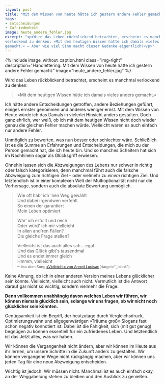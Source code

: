```yaml
---
layout: post
title: "Mit dem Wissen von heute hätte ich gestern andere Fehler gemacht"
tags:
- Entscheidungen
- Zufriedenheit
image: heute_andere_fehler.jpg
excerpt: "<p>Wird das Leben rückblickend betrachtet, erscheint es manchmal
verlockend zu denken: »Mit dem heutigen Wissen hätte ich damals vieles anders
gemacht.« – Aber wie viel Sinn macht dieser Gedanke eigentlich?</p>"
---
```


{% include image_without_caption.html
class="img-right"
description="Handlettering: Mit dem Wissen von heute hätte ich gestern andere Fehler gemacht."
image="heute_andere_fehler.jpg"
%}

Wird das Leben rückblickend betrachtet, erscheint es manchmal verlockend zu
denken:

> »Mit dem heutigen Wissen hätte ich damals vieles anders gemacht.«

Ich hätte andere Entscheidungen getroffen, andere Beziehungen geführt, einiges
ernster genommen und anderes weniger ernst. Mit dem Wissen von Heute würde ich
das Damals in vielerlei Hinsicht anders gestalten. Doch ganz ehrlich, wer weiß,
ob ich mit dem heutigen Wissen nicht doch wieder genau die gleichen Fehler
machen würde. Vielleicht wären es auch einfach nur andere Fehler.

Unmöglich zu bewerten, was nun besser oder schlechter wäre. Schließlich ist es
die Summe an Erfahrungen und Entscheidungen, die mich zu der Person gemacht hat,
die ich heute bin. Und so manches Scheitern hat sich im Nachhinein sogar als
Glücksgriff erwiesen.

Ohnehin lassen sich die Abzweigungen des Lebens nur schwer in richtig oder
falsch kategorisieren, denn manchmal führt auch die falsche Abzweigung zum
richtigen Ziel – oder vielmehr zu _einem_ richtigen Ziel. Und letztendlich ist
in einer komplexen Welt der Multioptionalität nicht nur die Vorhersage, sondern
auch die absolute Bewertung unmöglich.

>Wie oft hab' ich 'nen Weg gewählt<br/>
Und dabei irgendwen verfehlt<br/>
So einen der garantiert<br/>
Mein Leben optimiert<br/>
>
>Wär' ich erfüllt und reich<br/>
Oder würd' ich mir vielleicht<br/>
In allen and'ren Fällen?<br/>
Die gleiche Frage stellen?<br/>
>
>Vielleicht ist das auch alles sch... egal<br/>
Und das Glück gibt's tausendmal<br/>
Und es endet immer gleich<br/>
Hmmm, vielleicht<br/>
– <small>Aus dem Song [»Vielleicht« von Annett Louisan](https://www.youtube.com/watch?v=xDeTT3jEThc){:target="\_blank"}</small>

Keine Ahnung, ob ich in einer anderen Version meines Lebens glücklicher sein
könnte. Vielleicht, vielleicht auch nicht. Vermutlich ist die Antwort darauf gar
nicht so wichtig, sondern vielmehr die Frage.

**Denn vollkommen unabhängig davon welches Leben wir führen, wir können niemals
glücklich sein, solange wir uns fragen, ob wir nicht noch glücklicher sein
könnten.**

Genügsamkeit ist ein Begriff, der heutzutage durch Vergleichsdruck,
Optimierungswahn und allgegenwärtigen »Träume groß« Slogans fast schon negativ
konnotiert ist. Dabei ist die Fähigkeit, sich (mit gut genug) begnügen zu können
essentiell für ein zufriedenes Leben. Und letztendlich ist das Jetzt alles, was
wir haben.

Wir können die Vergangenheit nicht ändern, aber wir können im Heute aus ihr
lernen, um unsere Schritte in die Zukunft anders zu gestalten. Wir können
vergangene Wege nicht rückgängig machen, aber wir können uns jeden Tag für eine
neue Abzweigung entscheiden.

Wichtig ist jedoch: Wir müssen nicht. Manchmal ist es auch einfach okay, an der
Weggabelung stehen zu bleiben und den Ausblick zu genießen.
